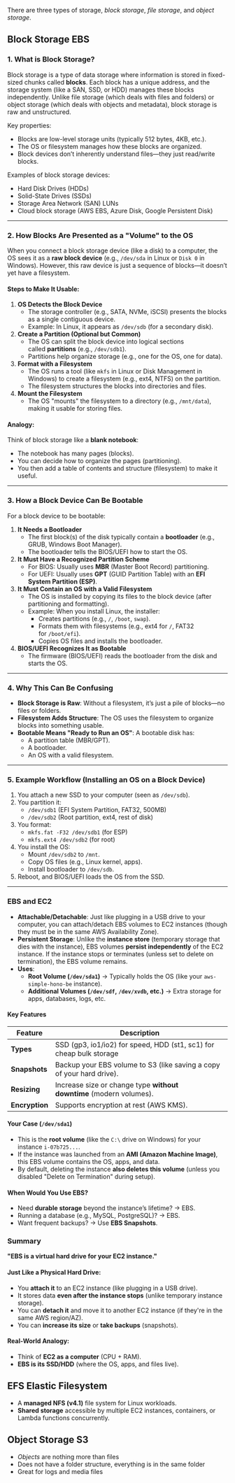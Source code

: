There are three types of storage, _block storage_, _file storage_, and _object storage_.

## __Block Storage EBS__
### **1. What is Block Storage?**

Block storage is a type of data storage where information is stored in fixed-sized chunks called **blocks**. Each block has a unique address, and the storage system (like a SAN, SSD, or HDD) manages these blocks independently. Unlike file storage (which deals with files and folders) or object storage (which deals with objects and metadata), block storage is raw and unstructured.

Key properties:
- Blocks are low-level storage units (typically 512 bytes, 4KB, etc.).
- The OS or filesystem manages how these blocks are organized.
- Block devices don’t inherently understand files—they just read/write blocks.

Examples of block storage devices:
- Hard Disk Drives (HDDs)
- Solid-State Drives (SSDs)
- Storage Area Network (SAN) LUNs
- Cloud block storage (AWS EBS, Azure Disk, Google Persistent Disk)
---
### **2. How Blocks Are Presented as a "Volume" to the OS**

When you connect a block storage device (like a disk) to a computer, the OS sees it as a **raw block device** (e.g., `/dev/sda` in Linux or `Disk 0` in Windows). However, this raw device is just a sequence of blocks—it doesn’t yet have a filesystem.

#### **Steps to Make It Usable:**

1. **OS Detects the Block Device**
    - The storage controller (e.g., SATA, NVMe, iSCSI) presents the blocks as a single contiguous device.
    - Example: In Linux, it appears as `/dev/sdb` (for a secondary disk).
2. **Create a Partition (Optional but Common)**
    - The OS can split the block device into logical sections called **partitions** (e.g., `/dev/sdb1`).
    - Partitions help organize storage (e.g., one for the OS, one for data).
3. **Format with a Filesystem**
    - The OS runs a tool (like `mkfs` in Linux or Disk Management in Windows) to create a filesystem (e.g., ext4, NTFS) on the partition.
    - The filesystem structures the blocks into directories and files.
4. **Mount the Filesystem**
    - The OS "mounts" the filesystem to a directory (e.g., `/mnt/data`), making it usable for storing files.

#### **Analogy:**

Think of block storage like a **blank notebook**:
- The notebook has many pages (blocks).
- You can decide how to organize the pages (partitioning).
- You then add a table of contents and structure (filesystem) to make it useful.

---
### **3. How a Block Device Can Be Bootable**

For a block device to be bootable:
1. **It Needs a Bootloader**
    - The first block(s) of the disk typically contain a **bootloader** (e.g., GRUB, Windows Boot Manager).
    - The bootloader tells the BIOS/UEFI how to start the OS.
2. **It Must Have a Recognized Partition Scheme**
    - For BIOS: Usually uses **MBR** (Master Boot Record) partitioning.
    - For UEFI: Usually uses **GPT** (GUID Partition Table) with an **EFI System Partition (ESP)**.
3. **It Must Contain an OS with a Valid Filesystem**
    - The OS is installed by copying its files to the block device (after partitioning and formatting).
    - Example: When you install Linux, the installer:
        - Creates partitions (e.g., `/`, `/boot`, `swap`).
        - Formats them with filesystems (e.g., ext4 for `/`, FAT32 for `/boot/efi`).
        - Copies OS files and installs the bootloader.
4. **BIOS/UEFI Recognizes It as Bootable**
    - The firmware (BIOS/UEFI) reads the bootloader from the disk and starts the OS.
---
### **4. Why This Can Be Confusing**

- **Block Storage is Raw**: Without a filesystem, it’s just a pile of blocks—no files or folders.
- **Filesystem Adds Structure**: The OS uses the filesystem to organize blocks into something usable.
- **Bootable Means "Ready to Run an OS"**: A bootable disk has:
    - A partition table (MBR/GPT).
    - A bootloader.
    - An OS with a valid filesystem.
---
### **5. Example Workflow (Installing an OS on a Block Device)**

1. You attach a new SSD to your computer (seen as `/dev/sdb`).
2. You partition it:
    - `/dev/sdb1` (EFI System Partition, FAT32, 500MB)
    - `/dev/sdb2` (Root partition, ext4, rest of disk)    
3. You format:
    - `mkfs.fat -F32 /dev/sdb1` (for ESP)
    - `mkfs.ext4 /dev/sdb2` (for root)
4. You install the OS:
    - Mount `/dev/sdb2` to `/mnt`.
    - Copy OS files (e.g., Linux kernel, apps).
    - Install bootloader to `/dev/sdb`.
5. Reboot, and BIOS/UEFI loads the OS from the SSD.
---
### __EBS and EC2__

- **Attachable/Detachable**: Just like plugging in a USB drive to your computer, you can attach/detach EBS volumes to EC2 instances (though they must be in the same AWS Availability Zone).
- **Persistent Storage**: Unlike the **instance store** (temporary storage that dies with the instance), EBS volumes **persist independently** of the EC2 instance. If the instance stops or terminates (unless set to delete on termination), the EBS volume remains.
- **Uses**:
    - **Root Volume (`/dev/sda1`)** → Typically holds the OS (like your `aws-simple-hono-be` instance).
    - **Additional Volumes (`/dev/sdf`, `/dev/xvdb`, etc.)** → Extra storage for apps, databases, logs, etc.
#### **Key Features**

|Feature|Description|
|---|---|
|**Types**|SSD (gp3, io1/io2) for speed, HDD (st1, sc1) for cheap bulk storage|
|**Snapshots**|Backup your EBS volume to S3 (like saving a copy of your hard drive).|
|**Resizing**|Increase size or change type **without downtime** (modern volumes).|
|**Encryption**|Supports encryption at rest (AWS KMS).|

#### **Your Case (`/dev/sda1`)**

- This is the **root volume** (like the `C:\` drive on Windows) for your instance `i-07b725...`.
- If the instance was launched from an **AMI (Amazon Machine Image)**, this EBS volume contains the OS, apps, and data.
- By default, deleting the instance **also deletes this volume** (unless you disabled "Delete on Termination" during setup).

#### **When Would You Use EBS?**

- Need **durable storage** beyond the instance’s lifetime? → EBS.
- Running a database (e.g., MySQL, PostgreSQL)? → EBS.
- Want frequent backups? → Use **EBS Snapshots**.

### **Summary**

**"EBS is a virtual hard drive for your EC2 instance."**
#### **Just Like a Physical Hard Drive:**

- You **attach it** to an EC2 instance (like plugging in a USB drive).
- It stores data **even after the instance stops** (unlike temporary instance storage).
- You can **detach it** and move it to another EC2 instance (if they're in the same AWS region/AZ).
- You can **increase its size** or **take backups** (snapshots).
#### **Real-World Analogy:**

- Think of **EC2 as a computer** (CPU + RAM).
- **EBS is its SSD/HDD** (where the OS, apps, and files live).

## __EFS Elastic Filesystem__

- A **managed NFS (v4.1)** file system for Linux workloads.
- **Shared storage** accessible by multiple EC2 instances, containers, or Lambda functions concurrently.

## __Object Storage S3__

- _Objects_ are nothing more than files
- Does not have a folder structure, everything is in the same folder
- Great for logs and media files